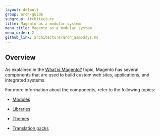 ```yaml
---
layout: default
group: arch-guide
subgroup: Architecture
title: Magento as a modular system
menu_title: Magento as a modular system
menu_order: 2
github_link: architecture/arch_asmodsys.md
---
```


<h2 id="m2arch-asmodsys-overview"> Overview</h2>
As explained in the <a href="{{ site.gdeurl }}architecture/arch_whatis.html">What is Magento?</a> topic, Magento has several components that are used to build custom web sites, applications, and integrated systems.

For more information about the components, refer to the following topics:

* <a href="{{ site.gdeurl }}architecture/modules/mod_intro.html">Modules</a>

* <a href="{{ site.gdeurl }}architecture/arch_libraries.html">Libraries</a>

* <a href="{{ site.gdeurl }}architecture/arch_themes.html">Themes</a>

* <a href="{{ site.gdeurl }}architecture/arch_translations.html">Translation packs</a>

<!--<h2 id="m2arch-asmodsys-related">Related topics</h2>

* Magento Framework
* Magento File System
* Magento Database
* Commonly Used Terms-->

